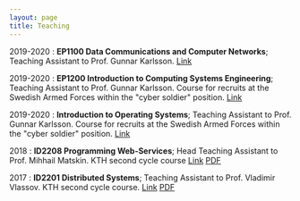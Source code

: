```yaml
---
layout: page
title: Teaching
---
```


2019-2020
:   **EP1100 Data Communications and Computer Networks**; Teaching Assistant to Prof. Gunnar Karlsson.
 	[Link](https://www.kth.se/student/kurser/kurs/EP1100?l=en)

2019-2020
:   **EP1200 Introduction to Computing Systems Engineering**; Teaching Assistant to Prof. Gunnar Karlsson.
    Course for recruits at the Swedish Armed Forces within the "cyber soldier" position.
 	[Link](https://www.kth.se/student/kurser/kurs/EP1200)

2019-2020
:   **Introduction to Operating Systems**; Teaching Assistant to Prof. Gunnar Karlsson.
    Course for recruits at the Swedish Armed Forces within the "cyber soldier" position.
 	[Link](https://jobb.forsvarsmakten.se/sv/utbildning/befattningsguiden/cybersoldat/)

2018
:   **ID2208 Programming Web-Services**; Head Teaching Assistant to Prof. Mihhail Matskin.
     KTH second cycle course
	[Link](https://www.kth.se/student/kurser/kurs/ID2208)
	[PDF](/assets/slides/id2208.pdf)

2017
:   **ID2201 Distributed Systems**; Teaching Assistant to Prof. Vladimir Vlassov.
     KTH second cycle course.
	[Link](https://www.kth.se/student/kurser/kurs/ID2201?l=en)
    [PDF](/assets/papers/id2201.pdf)
